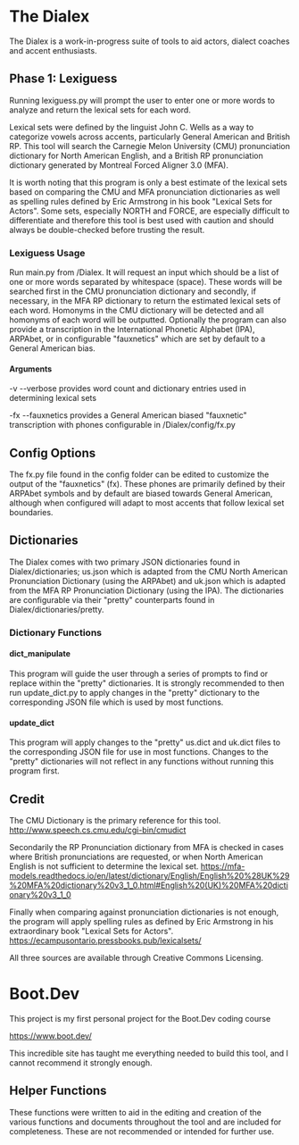 # The Dialex

The Dialex is a work-in-progress suite of tools to aid actors, dialect coaches and accent enthusiasts.

## Phase 1: Lexiguess

Running lexiguess.py will prompt the user to enter one or more words to analyze and return the lexical sets for each word.

Lexical sets were defined by the linguist John C. Wells as a way to categorize vowels across accents, particularly General American and British RP. This tool will search the Carnegie Melon University (CMU) pronunciation dictionary for North American English, and a British RP pronunciation dictionary generated by Montreal Forced Aligner 3.0 (MFA).

It is worth noting that this program is only a best estimate of the lexical sets based on comparing the CMU and MFA pronunciation dictionaries as well as spelling rules defined by Eric Armstrong in his book "Lexical Sets for Actors". Some sets, especially NORTH and FORCE, are especially difficult to differentiate and therefore this tool is best used with caution and should always be double-checked before trusting the result.

### Lexiguess Usage

Run main.py from /Dialex. It will request an input which should be a list of one or more words separated by whitespace (space). These words will be searched first in the CMU pronunciation dictionary and secondly, if necessary, in the MFA RP dictionary to return the estimated lexical sets of each word. Homonyms in the CMU dictionary will be detected and all homonyms of each word will be outputted. Optionally the program can also provide a transcription in the International Phonetic Alphabet (IPA), ARPAbet, or in configurable "fauxnetics" which are set by default to a General American bias.

#### Arguments

-v --verbose provides word count and dictionary entries used in determining lexical sets

-fx --fauxnetics provides a General American biased "fauxnetic" transcription with phones configurable in /Dialex/config/fx.py

## Config Options

The fx.py file found in the config folder can be edited to customize the output of the "fauxnetics" (fx). These phones are primarily defined by their ARPAbet symbols and by default are biased towards General American, although when configured will adapt to most accents that follow lexical set boundaries.

## Dictionaries

The Dialex comes with two primary JSON dictionaries found in Dialex/dictionaries; us.json which is adapted from the CMU North American Pronunciation Dictionary (using the ARPAbet) and uk.json which is adapted from the MFA RP Pronunciation Dictionary (using the IPA). The dictionaries are configurable via their "pretty" counterparts found in Dialex/dictionaries/pretty.

### Dictionary Functions

#### dict_manipulate

This program will guide the user through a series of prompts to find or replace within the "pretty" dictionaries. It is strongly recommended to then run update_dict.py to apply changes in the "pretty" dictionary to the corresponding JSON file which is used by most functions.

#### update_dict

This program will apply changes to the "pretty" us.dict and uk.dict files to the corresponding JSON file for use in most functions. Changes to the "pretty" dictionaries will not reflect in any functions without running this program first.

## Credit

The CMU Dictionary is the primary reference for this tool.
http://www.speech.cs.cmu.edu/cgi-bin/cmudict

Secondarily the RP Pronunciation dictionary from MFA is checked in cases where British pronunciations are requested, or when North American English is not sufficient to determine the lexical set.
https://mfa-models.readthedocs.io/en/latest/dictionary/English/English%20%28UK%29%20MFA%20dictionary%20v3_1_0.html#English%20(UK)%20MFA%20dictionary%20v3_1_0

Finally when comparing against pronunciation dictionaries is not enough, the program will apply spelling rules as defined by Eric Armstrong in his extraordinary book "Lexical Sets for Actors".
https://ecampusontario.pressbooks.pub/lexicalsets/

All three sources are available through Creative Commons Licensing.

# Boot.Dev

This project is my first personal project for the Boot.Dev coding course

https://www.boot.dev/

This incredible site has taught me everything needed to build this tool, and I cannot recommend it strongly enough.

## Helper Functions

These functions were written to aid in the editing and creation of the various functions and documents throughout the tool and are included for completeness. These are not recommended or intended for further use.